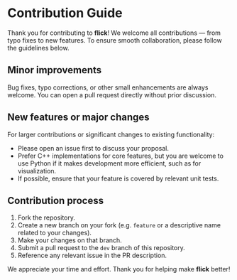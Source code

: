 # Contribution Guide

Thank you for contributing to **flick**! We welcome all contributions — from typo fixes to new features. To ensure smooth collaboration, please follow the guidelines below.

## Minor improvements

Bug fixes, typo corrections, or other small enhancements are always welcome. You can open a pull request directly without prior discussion.

## New features or major changes

For larger contributions or significant changes to existing functionality:

- Please open an issue first to discuss your proposal.
- Prefer C++ implementations for core features, but you are welcome to use Python if it makes development more efficient, such as for visualization.
- If possible, ensure that your feature is covered by relevant unit tests.

## Contribution process

1. Fork the repository.
2. Create a new branch on your fork (e.g. `feature` or a descriptive name related to your changes).
3. Make your changes on that branch.
4. Submit a pull request to the `dev` branch of this repository.
5. Reference any relevant issue in the PR description.

We appreciate your time and effort. Thank you for helping make **flick** better!